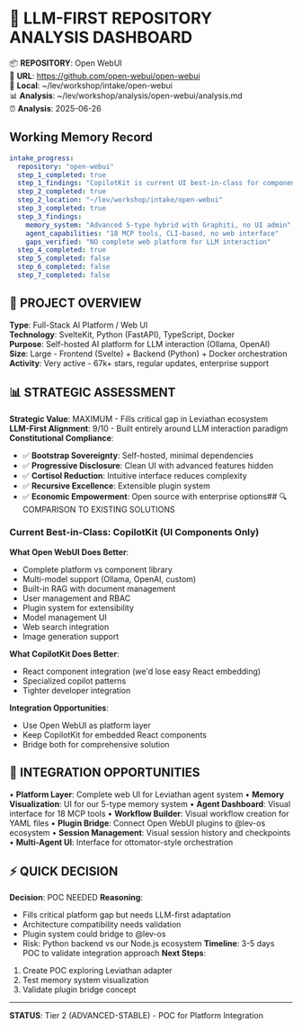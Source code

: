 # 🧠 LLM-FIRST REPOSITORY ANALYSIS DASHBOARD

📦 **REPOSITORY**: Open WebUI  
🔗 **URL**: https://github.com/open-webui/open-webui  
📁 **Local**: ~/lev/workshop/intake/open-webui  
📊 **Analysis**: ~/lev/workshop/analysis/open-webui/analysis.md  
⏰ **Analysis**: 2025-06-26

## Working Memory Record
```yaml
intake_progress:
  repository: "open-webui"
  step_1_completed: true
  step_1_findings: "CopilotKit is current UI best-in-class for components, no full platform exists"
  step_2_completed: true
  step_2_location: "~/lev/workshop/intake/open-webui"
  step_3_completed: true
  step_3_findings: 
    memory_system: "Advanced 5-type hybrid with Graphiti, no UI admin"
    agent_capabilities: "18 MCP tools, CLI-based, no web interface"
    gaps_verified: "NO complete web platform for LLM interaction"
  step_4_completed: true
  step_5_completed: false
  step_6_completed: false
  step_7_completed: false
```

## 🎯 PROJECT OVERVIEW
**Type**: Full-Stack AI Platform / Web UI  
**Technology**: SvelteKit, Python (FastAPI), TypeScript, Docker  
**Purpose**: Self-hosted AI platform for LLM interaction (Ollama, OpenAI)  
**Size**: Large - Frontend (Svelte) + Backend (Python) + Docker orchestration  
**Activity**: Very active - 67k+ stars, regular updates, enterprise support

## 📊 STRATEGIC ASSESSMENT
**Strategic Value**: MAXIMUM - Fills critical gap in Leviathan ecosystem  
**LLM-First Alignment**: 9/10 - Built entirely around LLM interaction paradigm  
**Constitutional Compliance**: 
- ✅ **Bootstrap Sovereignty**: Self-hosted, minimal dependencies
- ✅ **Progressive Disclosure**: Clean UI with advanced features hidden
- ✅ **Cortisol Reduction**: Intuitive interface reduces complexity
- ✅ **Recursive Excellence**: Extensible plugin system
- ✅ **Economic Empowerment**: Open source with enterprise options## 🔍 COMPARISON TO EXISTING SOLUTIONS
### Current Best-in-Class: CopilotKit (UI Components Only)
**What Open WebUI Does Better**:
- Complete platform vs component library
- Multi-model support (Ollama, OpenAI, custom)
- Built-in RAG with document management
- User management and RBAC
- Plugin system for extensibility
- Model management UI
- Web search integration
- Image generation support

**What CopilotKit Does Better**:
- React component integration (we'd lose easy React embedding)
- Specialized copilot patterns
- Tighter developer integration

**Integration Opportunities**:
- Use Open WebUI as platform layer
- Keep CopilotKit for embedded React components
- Bridge both for comprehensive solution

## 🔗 INTEGRATION OPPORTUNITIES
• **Platform Layer**: Complete web UI for Leviathan agent system
• **Memory Visualization**: UI for our 5-type memory system
• **Agent Dashboard**: Visual interface for 18 MCP tools
• **Workflow Builder**: Visual workflow creation for YAML files
• **Plugin Bridge**: Connect Open WebUI plugins to @lev-os ecosystem
• **Session Management**: Visual session history and checkpoints
• **Multi-Agent UI**: Interface for ottomator-style orchestration

## ⚡ QUICK DECISION
**Decision**: POC NEEDED
**Reasoning**: 
- Fills critical platform gap but needs LLM-first adaptation
- Architecture compatibility needs validation
- Plugin system could bridge to @lev-os
- Risk: Python backend vs our Node.js ecosystem
**Timeline**: 3-5 days POC to validate integration approach
**Next Steps**: 
1. Create POC exploring Leviathan adapter
2. Test memory system visualization
3. Validate plugin bridge concept

---
**STATUS**: Tier 2 (ADVANCED-STABLE) - POC for Platform Integration